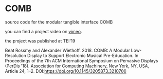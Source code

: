 # COMB
source code for the modular tangible interface COMB

you can find a project video on [vimeo](https://vimeo.com/231299236).

the project was published at TEI'19

Beat Rossmy and Alexander Wiethoff. 2018. COMB: A Modular Low-Resolution Display to Support Electronic Musical Pre-Education. In Proceedings of the 7th ACM International Symposium on Pervasive Displays (PerDis '18). Association for Computing Machinery, New York, NY, USA, Article 24, 1–2. DOI:https://doi.org/10.1145/3205873.3210700

